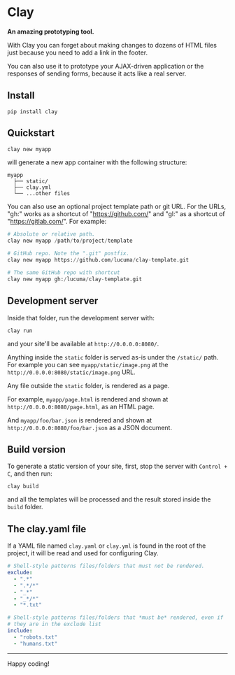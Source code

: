 
# Clay

**An amazing prototyping tool.**

With Clay you can forget about making changes to dozens of HTML files
just because you need to add a link in the footer.

You can also use it to prototype your AJAX-driven application or the
responses of sending forms, because it acts like a real server.


## Install

```
pip install clay
```


## Quickstart

```python
clay new myapp
```

will generate a new app container with the following structure:

```
myapp
  ├── static/
  ├── clay.yml
  └── ...other files
```

You can also use an optional project template path or git URL. For the URLs, "gh:" works as a shortcut of "https://github.com/" and "gl:"  as a shortcut of "https://gitlab.com/". For example:

```python
# Absolute or relative path.
clay new myapp /path/to/project/template

# GitHub repo. Note the ".git" postfix.
clay new myapp https://github.com/lucuma/clay-template.git

# The same GitHub repo with shortcut
clay new myapp gh:/lucuma/clay-template.git
```


## Development server

Inside that folder, run the development server with:

```
clay run
```

and your site'll be available at ``http://0.0.0.0:8080/``.

Anything inside the `static` folder is served as-is under the `/static/` path.
For example you can see `myapp/static/image.png` at the `http://0.0.0.0:8080/static/image.png` URL.

Any file outside the  `static` folder, is rendered as a page.

For example, `myapp/page.html` is rendered and shown at `http://0.0.0.0:8080/page.html`, as an HTML page.

And `myapp/foo/bar.json` is rendered and shown at `http://0.0.0.0:8080/foo/bar.json` as a JSON document.


## Build version

To generate a static version of your site, first, stop the server with
``Control + C``, and then run:

```
clay build
```

and all the templates will be processed and the result stored inside the
`build` folder.


## The clay.yaml file

If a YAML file named `clay.yaml` or `clay.yml` is found in the root of the project, it will be read and used for configuring Clay.

```yaml
# Shell-style patterns files/folders that must not be rendered.
exclude:
  - ".*"
  - ".*/*"
  - "_*"
  - "_*/*"
  - "*.txt"

# Shell-style patterns files/folders that *must be* rendered, even if
# they are in the exclude list
include:
  - "robots.txt"
  - "humans.txt"

```

----

Happy coding!

